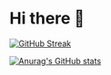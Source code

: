 # Hi there 👋
[![GitHub Streak](https://streak-stats.demolab.com?user=somsomso&theme=tokyonight&locale=ko)](https://git.io/streak-stats)

[![Anurag's GitHub stats](https://github-readme-stats.vercel.app/api?username=somsomso)](https://github.com/anuraghazra/github-readme-stats)
